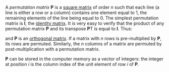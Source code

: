 A _permutation matrix_ **P** is a [square matrix](https://www.sciencedirect.com/topics/engineering/square-matrix "Learn more about square matrix from ScienceDirect's AI-generated Topic Pages") of order _n_ such that each line (a line is either a row or a column) contains one element equal to 1, the remaining elements of the line being equal to 0. The simplest permutation matrix is **I**, the [identity matrix](https://www.sciencedirect.com/topics/engineering/identity-matrix "Learn more about identity matrix from ScienceDirect's AI-generated Topic Pages"). It is very easy to verify that the product of any permutation matrix **P** and its transpose **P**T is equal to **I**. Thus:

and **P** is an [orthogonal matrix](https://www.sciencedirect.com/topics/engineering/orthogonal-matrix "Learn more about orthogonal matrix from ScienceDirect's AI-generated Topic Pages"). If a matrix with _n_ rows is pre-multiplied by **P**, its rows are permuted. Similarly, the _n_ columns of a matrix are permuted by post-multiplication with a permutation matrix.

**P** can be stored in the computer memory as a vector of integers: the integer at position _i_ is the column index of the unit element of row _i_ of **P**.
